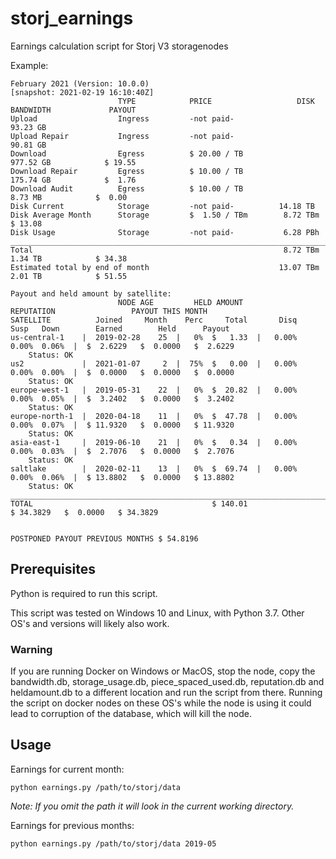 # storj_earnings
Earnings calculation script for Storj V3 storagenodes

Example:
```
February 2021 (Version: 10.0.0)                                         [snapshot: 2021-02-19 16:10:40Z]
                        TYPE            PRICE                   DISK       BANDWIDTH             PAYOUT
Upload                  Ingress         -not paid-                          93.23 GB
Upload Repair           Ingress         -not paid-                          90.81 GB
Download                Egress          $ 20.00 / TB                       977.52 GB            $ 19.55
Download Repair         Egress          $ 10.00 / TB                       175.74 GB            $  1.76
Download Audit          Egress          $ 10.00 / TB                         8.73 MB            $  0.00
Disk Current            Storage         -not paid-          14.18 TB
Disk Average Month      Storage         $  1.50 / TBm        8.72 TBm                           $ 13.08
Disk Usage              Storage         -not paid-           6.28 PBh
________________________________________________________________________________________________________+
Total                                                        8.72 TBm        1.34 TB            $ 34.38
Estimated total by end of month                             13.07 TBm        2.01 TB            $ 51.55

Payout and held amount by satellite:
                        NODE AGE         HELD AMOUNT            REPUTATION                 PAYOUT THIS MONTH
SATELLITE          Joined     Month    Perc     Total       Disq   Susp   Down        Earned        Held      Payout
us-central-1    |  2019-02-28    25  |   0%  $   1.33  |   0.00%  0.00%  0.06%  |  $  2.6229   $  0.0000   $  2.6229
    Status: OK
us2             |  2021-01-07     2  |  75%  $   0.00  |   0.00%  0.00%  0.00%  |  $  0.0000   $  0.0000   $  0.0000
    Status: OK
europe-west-1   |  2019-05-31    22  |   0%  $  20.82  |   0.00%  0.00%  0.05%  |  $  3.2402   $  0.0000   $  3.2402
    Status: OK
europe-north-1  |  2020-04-18    11  |   0%  $  47.78  |   0.00%  0.00%  0.07%  |  $ 11.9320   $  0.0000   $ 11.9320
    Status: OK
asia-east-1     |  2019-06-10    21  |   0%  $   0.34  |   0.00%  0.00%  0.03%  |  $  2.7076   $  0.0000   $  2.7076
    Status: OK
saltlake        |  2020-02-11    13  |   0%  $  69.74  |   0.00%  0.00%  0.06%  |  $ 13.8802   $  0.0000   $ 13.8802
    Status: OK
_____________________________________________________________________________________________________________________+
TOTAL                                        $ 140.01                              $ 34.3829   $  0.0000   $ 34.3829

                                                                          POSTPONED PAYOUT PREVIOUS MONTHS $ 54.8196
```

## Prerequisites
Python is required to run this script.

This script was tested on Windows 10 and Linux, with Python 3.7.
Other OS's and versions will likely also work.

### Warning
If you are running Docker on Windows or MacOS, stop the node, copy the bandwidth.db, storage_usage.db, piece_spaced_used.db, reputation.db and heldamount.db to a different location and run the script from there. Running the script on docker nodes on these OS's while the node is using it could lead to corruption of the database, which will kill the node.

## Usage
Earnings for current month:
```
python earnings.py /path/to/storj/data
```
_Note: If you omit the path it will look in the current working directory._


Earnings for previous months:
```
python earnings.py /path/to/storj/data 2019-05
```

